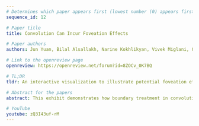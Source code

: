 ```yaml
---
# Determines which paper appears first (lowest number (0) appears first)
sequence_id: 12

# Paper title
title: Convolution Can Incur Foveation Effects

# Paper authors
authors: Jun Yuan, Bilal Alsallakh, Narine Kokhlikyan, Vivek Miglani, Orion Reblitz-Richardson

# Link to the openreview page
openreview: https://openreview.net/forum?id=8ZOCv_0K7BQ

# TL;DR
tldr: An interactive visualization to illustrate potential foveation effects incurred during convolution

# Abstract for the papers
abstract: This exhibit demonstrates how boundary treatment in convolutional networks can incur foveation effects -- Impacted pixels have fewer ways to contribute to the computation than central pixels. Different padding mechanisms can either eliminate or aggravate these effects, which is made obvious by an interactive visualization.

# YouTube
youtube: zQ3I43uf-rM
---
```

